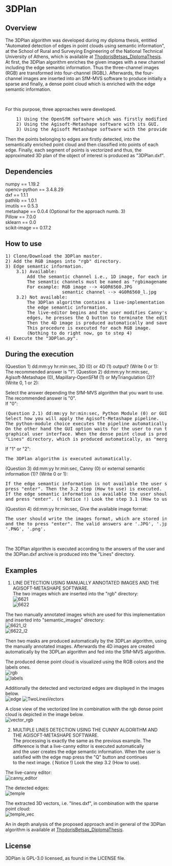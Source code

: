 # 3DPlan

## Overview
<p>The 3DPlan algorithm was developed during my diploma thesis, entitled "Automated detection of edges in point clouds using
semantic information", at the School of Rural and Surveying Engineering of the National Technical University of Athens,
which is available at <a href="https://dspace.lib.ntua.gr/xmlui/handle/123456789/53090">ThodorisBetsas_DiplomaThesis</a>.
At first, the 3DPlan algorithm enriches the given images with a new channel including the edge semantic information.
Thus the three-channel images (RGB) are transformed into four-channel (RGBL). Afterwards, the four-channel images are
inserted into an SfM-MVS software to produce initially a sparse and finally, a dense point cloud which is enriched with the
edge semantic information.</p><br>

<p>For this purpose, three approaches were developed.<br></p>
<pre>
    1) Using the OpenSfM software which was firstly modified to manipulate four-channel images.
    2) Using the Agisoft-Metashape software with its GUI.
    3) Using the Agisoft_Metashape software with the provided python module.</pre>
<p>Then the points belonging to edges are firstly detected, into the semantically enriched point cloud and then classified into
points of each edge. Finally, each segment of points is vectorized and thus, the approximated 3D plan of the object of interest
is produced as "3DPlan.dxf".</p>

## Dependencies
numpy == 1.19.2 <br>
opencv-python == 3.4.8.29 <br>
dxf == 1.1.1 <br>
pathlib == 1.0.1 <br>
imutils == 0.5.3 <br>
metashape == 0.0.4 (Optional for the approach numb. 3) <br>
Pillow == 7.0.0 <br>
sklearn == 0.0 <br>
scikit-image == 0.17.2 <br>

## How to use
<pre>1) Clone/Download the 3DPlan master.
2) Add the RGB images into "rgb" directory.
3) Edge semantic information.
    3.1) Available:
        Add the semantic channel i.e., 1D image, for each image, into "semantic_images" directory.
        The semantic channels must be named as "rgbimagename_l.jpg"
        For example: RGB image --> 4G0R6560.JPG
                     semantic channel --> 4G0R6560_l.jpg
    3.2) Not available:
        The 3DPlan algorithm contains a live-implementation of the Canny algorithm which could be used for producing
        the edge semantic information.
        The live-editor begins and the user modifies Canny's parameters. When the user is satisfied by the detected
        edges, he presses the Q button to terminate the editing procedure.
        Then the 4D image is produced automatically and saved into "images" directory which is created automatically.
        This procedure is executed for each RGB image.
        (Nothing to do right now, go to step 4)
4) Execute the "3DPlan.py".</pre>

## During the execution
<p>(Question 1) dd:mm:yy hr:min:sec, 3D (0) or 4D (1) output? (Write 0 or 1): The recommended answer is "1".
(Question 2) dd:mm:yy hr:min:sec, Agisoft-Metashape (0), Mapillary-OpenSFM (1) or MyTriangulation (2)? (Write 0, 1 or 2):</p>
Select the answer depending the SfM-MVS algorithm that you want to use. The recommended answer is "0".<br>
If "0":<br>
<pre>(Question 2.1) dd:mm:yy hr:min:sec, Python Module (0) or GUI (1) output? (Write 0 or 1):
Select how you will apply the Agisoft-Metashape pipeline. 
The python-module choice executes the pipeline automatically.
On the other hand the GUI option waits for the user to run the algorithm using the Agisoft-Metashape
graphical user interface. When the dense point cloud is produced the user must save it into the 
"Lines" directory, which is produced automatically, as "merged.txt".</pre>
If "1" or "2":<pre>The 3DPlan algorithm is executed automatically.</pre>
(Question 3) dd:mm:yy hr:min:sec, Canny (0) or external semantic information (1)? (Write 0 or 1):<br>
<pre>If the edge semantic information is not available the user should select the "Canny" choice i.e., write 0 and
press "enter". Then the 3.2 step (How to use) is executed.
If the edge semantic information is available the user should select the "semantic information" choice i.e., write 1
and press "enter". (! Notice !) Look the step 3.1 (How to use).</pre>
(Question 4) dd:mm:yy hr:min:sec, Give the available image format:
<pre>The user should write the images format, which are stored into "rgb" directory, for example .JPG
and the to press "enter". The valid answers are '.JPG', '.jpg', '.TIFF', '.tiff', '.tif',
'.PNG', '.png'.</pre><br>
<p>The 3DPlan algorithm is executed according to the answers of the user and the 3DPlan.dxf archive is produced into the "Lines" directory.</p>

## Examples
1) LINE DETECTION USING MANUALLY ANNOTATED IMAGES AND THE AGISOFT-METASHAPE SOFTWARE.<br>
The two images which are inserted into the "rgb" directory:<br>
![6621](https://user-images.githubusercontent.com/45883362/113516175-79b29a80-9581-11eb-91f0-8a86fdbb2395.png) <br>
![6622](https://user-images.githubusercontent.com/45883362/113516179-7e774e80-9581-11eb-9518-58453fb3889c.png)

The two manually annotated images which are used for this implementation and inserted into "semantic_images" directory:<br>
![6621_l2](https://user-images.githubusercontent.com/45883362/113516000-93071700-9580-11eb-88b0-40e23dfd56fc.png)<br>
![6622_l2](https://user-images.githubusercontent.com/45883362/113516003-98646180-9580-11eb-9616-7ea138bbc8f8.png)

Then two masks are produced automatically by the 3DPLan algorithm, using the manually annotated images. 
Afterwards the 4D images are created automatically by the 3DPLan algorithm and fed into the SfM-MVS algorithm.

The produced dense point cloud is visualized using the RGB colors and the labels ones.<br>
![rgb](https://user-images.githubusercontent.com/45883362/113516906-994bc200-9585-11eb-8b2d-2580c15ad21a.png)<br>
![labels](https://user-images.githubusercontent.com/45883362/113516909-9b158580-9585-11eb-9c53-83b518e25b09.png)<br>

Additionally the detected and vectorized edges are displayed in the images below.<br>
![edge](https://user-images.githubusercontent.com/45883362/113517678-2bee6000-958a-11eb-8ba6-7068b5534f71.png)
![TwoLinesVectors](https://user-images.githubusercontent.com/45883362/113517001-1414dd00-9586-11eb-8519-7998a851b1cf.png)<br>

A close view of the vectorized line in combination with the rgb dense point cloud is depicted in the image below.<br>
![vector_rgb](https://user-images.githubusercontent.com/45883362/113516925-acf72880-9585-11eb-8b92-92d82d335d49.png) <br>

2) MULTIPLE LINES DETECTION USING THE CUNNY ALGORITHM AND THE AGISOFT-METASHAPE SOFTWARE.<br>
The processing is exactly the same as the previous example. The difference is that a live-canny editor is executed automatically <br>
and the user creates the edge semantic information. When the user is satisfied with the edge map press the "Q" button and continues <br>
to the next image. ( Notice !) Look the step 3.2 (How to use). <br>

The live-canny editor:<br>
![canny_editor](https://user-images.githubusercontent.com/45883362/113617282-d8017b00-965e-11eb-8a55-9b500c9716f9.png)

The detected edges:<br>
![temple](https://user-images.githubusercontent.com/45883362/113617325-dfc11f80-965e-11eb-896e-f2fdc091158a.png)

The extracted 3D vectors, i.e. "lines.dxf", in combination with the sparse point cloud:<br>
![temple_vec](https://user-images.githubusercontent.com/45883362/113617422-f6677680-965e-11eb-91cd-6d61aabcd377.png)

An in depth analysis of the proposed approach and in general of the 3DPlan algorithm is available at <a href="https://dspace.lib.ntua.gr/xmlui/handle/123456789/53090">ThodorisBetsas_DiplomaThesis</a>.

## License
3DPlan is GPL-3.0 licensed, as found in the LICENSE file.
